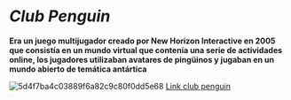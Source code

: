 # *Club Penguin*

**Era un juego multijugador creado por New Horizon Interactive en 2005 que consistía en un mundo virtual que contenía una serie de actividades online, los jugadores utilizaban avatares de pingüinos  y jugaban en un mundo abierto de temática antártica**

![5d4f7ba4c03889f6a82c9c80f0dd5e68](https://github.com/mariofdezz/SMX2-M8UF1A1-HistoriaWeb-2001-2006-Club-Penguin-Mozilla-Gmail-Fern-ndezMario/blob/main/5d4f7ba4c03889f6a82c9c80f0dd5e68.jpg "Imagen de 5d4f7ba4c03889f6a82c9c80f0dd5e68")
[Link club penguin](https://newcp.net/es/ "Titulo opcional")

